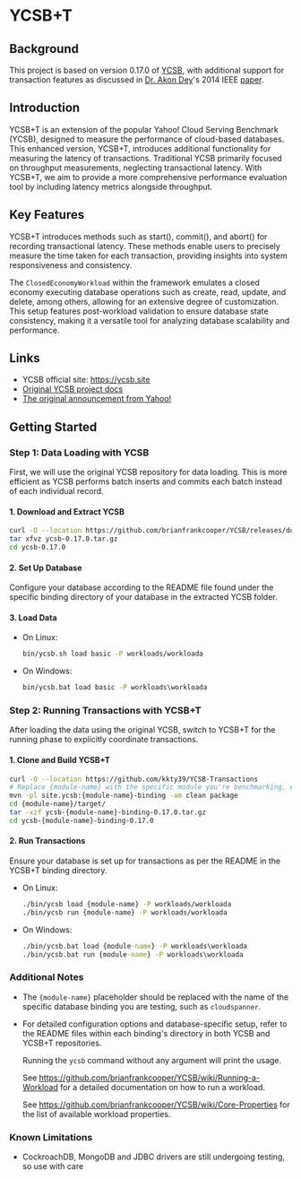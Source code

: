 <!--
Copyright (c) 2010 Yahoo! Inc., 2012 - 2016 YCSB contributors.
All rights reserved.

Licensed under the Apache License, Version 2.0 (the "License"); you
may not use this file except in compliance with the License. You
may obtain a copy of the License at

http://www.apache.org/licenses/LICENSE-2.0

Unless required by applicable law or agreed to in writing, software
distributed under the License is distributed on an "AS IS" BASIS,
WITHOUT WARRANTIES OR CONDITIONS OF ANY KIND, either express or
implied. See the License for the specific language governing
permissions and limitations under the License. See accompanying
LICENSE file.
-->

YCSB+T
====================================

Background
-----

This project is based on version 0.17.0 of [YCSB](https://github.com/brianfrankcooper/YCSB/releases/tag/0.17.0), with additional support for transaction features as discussed in [Dr. Akon Dey](https://www.linkedin.com/in/akon-dey)'s 2014 IEEE [paper](https://ieeexplore.ieee.org/document/6818330).  

Introduction
-----

YCSB+T is an extension of the popular Yahoo! Cloud Serving Benchmark (YCSB), designed to measure the performance of cloud-based databases. This enhanced version, YCSB+T, introduces additional functionality for measuring the latency of transactions. Traditional YCSB primarily focused on throughput measurements, neglecting transactional latency. With YCSB+T, we aim to provide a more comprehensive performance evaluation tool by including latency metrics alongside throughput.  

Key Features
-----

YCSB+T introduces methods such as start(), commit(), and abort() for recording transactional latency. These methods enable users to precisely measure the time taken for each transaction, providing insights into system responsiveness and consistency.

The `ClosedEconomyWorkload` within the framework emulates a closed economy executing database operations such as create, read, update, and delete, among others, allowing for an extensive degree of customization. This setup features post-workload validation to ensure database state consistency, making it a versatile tool for analyzing database scalability and performance.

Links
-----

* YCSB official site: https://ycsb.site
* [Original YCSB project docs](https://github.com/brianfrankcooper/YCSB/wiki)
* [The original announcement from Yahoo!](https://labs.yahoo.com/news/yahoo-cloud-serving-benchmark/)

Getting Started
---------------

### Step 1: Data Loading with YCSB

First, we will use the original YCSB repository for data loading. This is more efficient as YCSB performs batch inserts and commits each batch instead of each individual record.

#### 1. Download and Extract YCSB

```sh
curl -O --location https://github.com/brianfrankcooper/YCSB/releases/download/0.17.0/ycsb-0.17.0.tar.gz
tar xfvz ycsb-0.17.0.tar.gz
cd ycsb-0.17.0
```

#### 2. Set Up Database

Configure your database according to the README file found under the specific binding directory of your database in the extracted YCSB folder.

#### 3. Load Data

- On Linux:
  
  ```sh
  bin/ycsb.sh load basic -P workloads/workloada
  ```

- On Windows:
  
  ```bat
  bin/ycsb.bat load basic -P workloads\workloada
  ```

### Step 2: Running Transactions with YCSB+T

After loading the data using the original YCSB, switch to YCSB+T for the running phase to explicitly coordinate transactions.

#### 1. Clone and Build YCSB+T

```sh
curl -O --location https://github.com/kkty39/YCSB-Transactions
# Replace {module-name} with the specific module you're benchmarking, e.g., cloudspanner
mvn -pl site.ycsb:{module-name}-binding -am clean package
cd {module-name}/target/
tar -xzf ycsb-{module-name}-binding-0.17.0.tar.gz
cd ycsb-{module-name}-binding-0.17.0
```

#### 2. Run Transactions

Ensure your database is set up for transactions as per the README in the YCSB+T binding directory.

- On Linux:
  
  ```sh
  ./bin/ycsb load {module-name} -P workloads/workloada
  ./bin/ycsb run {module-name} -P workloads/workloada
  ```

- On Windows:
  
  ```bat
  ./bin/ycsb.bat load {module-name} -P workloads\workloada
  ./bin/ycsb.bat run {module-name} -P workloads\workloada
  ```

### Additional Notes

- The `{module-name}` placeholder should be replaced with the name of the specific database binding you are testing, such as `cloudspanner`.
- For detailed configuration options and database-specific setup, refer to the README files within each binding's directory in both YCSB and YCSB+T repositories.

  Running the `ycsb` command without any argument will print the usage. 

  See https://github.com/brianfrankcooper/YCSB/wiki/Running-a-Workload
  for a detailed documentation on how to run a workload.

  See https://github.com/brianfrankcooper/YCSB/wiki/Core-Properties for 
  the list of available workload properties.

### Known Limitations

- CockroachDB, MongoDB and JDBC drivers are still undergoing testing, so use with care



